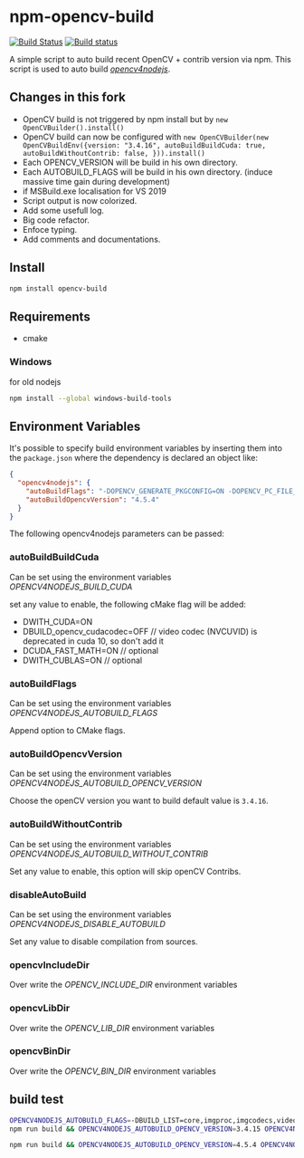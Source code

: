# npm-opencv-build

[![Build Status](https://travis-ci.org/justadudewhohacks/npm-opencv-build.svg?branch=master)](http://travis-ci.org/justadudewhohacks/npm-opencv-build)
[![Build status](https://ci.appveyor.com/api/projects/status/uv8n2sruno95rxtq/branch/master?svg=true)](https://ci.appveyor.com/project/justadudewhohacks/npm-opencv-build/branch/master)

A simple script to auto build recent OpenCV + contrib version via npm. This script is used to auto build [*opencv4nodejs*](https://github.com/UrielCh/opencv4nodejs).

## Changes in this fork

- OpenCV build is not triggered by npm install but by `new OpenCVBuilder().install()`
- OpenCV build can now be configured with `new OpenCVBuilder(new OpenCVBuildEnv({version: "3.4.16", autoBuildBuildCuda: true, autoBuildWithoutContrib: false, })).install()`
- Each OPENCV_VERSION will be build in his own directory.
- Each AUTOBUILD_FLAGS will be build in his own directory. (induce massive time gain during development)
- if MSBuild.exe localisation for VS 2019
- Script output is now colorized.
- Add some usefull log.
- Big code refactor.
- Enfoce typing.
- Add comments and documentations.

## Install

``` bash
npm install opencv-build
```

## Requirements

- cmake

### Windows

for old nodejs

``` bash
npm install --global windows-build-tools
```

## Environment Variables

It's possible to specify build environment variables by inserting them into the `package.json` where the dependency is declared an object like:

```json
{
  "opencv4nodejs": {
    "autoBuildFlags": "-DOPENCV_GENERATE_PKGCONFIG=ON -DOPENCV_PC_FILE_NAME=opencv.pc",
    "autoBuildOpencvVersion": "4.5.4"
  }
}
```

The following opencv4nodejs parameters can be passed:

### autoBuildBuildCuda

Can be set using the environment variables *OPENCV4NODEJS_BUILD_CUDA*

set any value to enable, the following cMake flag will be added:

- DWITH_CUDA=ON
- DBUILD_opencv_cudacodec=OFF // video codec (NVCUVID) is deprecated in cuda 10, so don't add it
- DCUDA_FAST_MATH=ON // optional
- DWITH_CUBLAS=ON // optional

### autoBuildFlags

Can be set using the environment variables *OPENCV4NODEJS_AUTOBUILD_FLAGS*

Append option to CMake flags.

### autoBuildOpencvVersion

Can be set using the environment variables *OPENCV4NODEJS_AUTOBUILD_OPENCV_VERSION*

Choose the openCV version you want to build default value is `3.4.16`.

### autoBuildWithoutContrib

Can be set using the environment variables *OPENCV4NODEJS_AUTOBUILD_WITHOUT_CONTRIB*

Set any value to enable, this option will skip openCV Contribs.

### disableAutoBuild

Can be set using the environment variables *OPENCV4NODEJS_DISABLE_AUTOBUILD*

Set any value to disable compilation from sources.

### opencvIncludeDir

Over write the *OPENCV_INCLUDE_DIR* environment variables

### opencvLibDir

Over write the *OPENCV_LIB_DIR* environment variables

### opencvBinDir

Over write the *OPENCV_BIN_DIR* environment variables

## build test

```bash
OPENCV4NODEJS_AUTOBUILD_FLAGS=-DBUILD_LIST=core,imgproc,imgcodecs,videoio,highgui,video,calib3d,features2d,objdetect,dnn,ml,flann,photo,stitching,gapi
npm run build && OPENCV4NODEJS_AUTOBUILD_OPENCV_VERSION=3.4.15 OPENCV4NODEJS_AUTOBUILD_WITHOUT_CONTRIB=1 npm run do-install
```

```bash
npm run build && OPENCV4NODEJS_AUTOBUILD_OPENCV_VERSION=4.5.4 OPENCV4NODEJS_AUTOBUILD_WITHOUT_CONTRIB=1 npm run do-install
```
